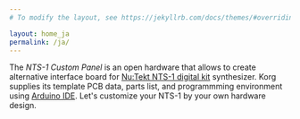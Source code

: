 ```yaml
---
# To modify the layout, see https://jekyllrb.com/docs/themes/#overriding-theme-defaults

layout: home_ja
permalink: /ja/
---
```


The *NTS-1 Custom Panel* is an open hardware that allows to create alternative interface board for [Nu:Tekt NTS-1 digital kit](https://www.korg.com/products/synthesizers/nts_1) synthesizer. Korg supplies its template PCB data, parts list, and programmming environment using [Arduino IDE](https://www.arduino.cc/en/Main/Software). Let's customize your NTS-1 by your own hardware design.
